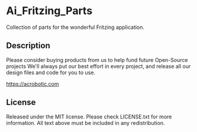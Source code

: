 # Ai_Fritzing_Parts

Collection of parts for the wonderful Fritzing application.

## Description

Please consider buying products from us to help fund future Open-Source projects
We'll always put our best effort in every project, and release all our design 
files and code for you to use. 

https://acrobotic.com

## License

Released under the MIT license. Please check LICENSE.txt for more information. 
All text above must be included in any redistribution.
